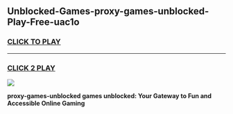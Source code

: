 
## Unblocked-Games-proxy-games-unblocked-Play-Free-uac1o
<h3>
<a href="https://premium76.site?title=proxy-games-unblocked&ref=22A">CLICK TO PLAY</a></h3>
<hr>

<h3>
<a href="https://premium76.site?title=proxy-games-unblocked&ref=22A">CLICK 2 PLAY</a>
  
</h3>

<a href="https://premium76.site?title=proxy-games-unblocked&ref=22A"><img src="https://clearcache.store/games.png"></a>


**proxy-games-unblocked games unblocked: Your Gateway to Fun and Accessible Online Gaming**
